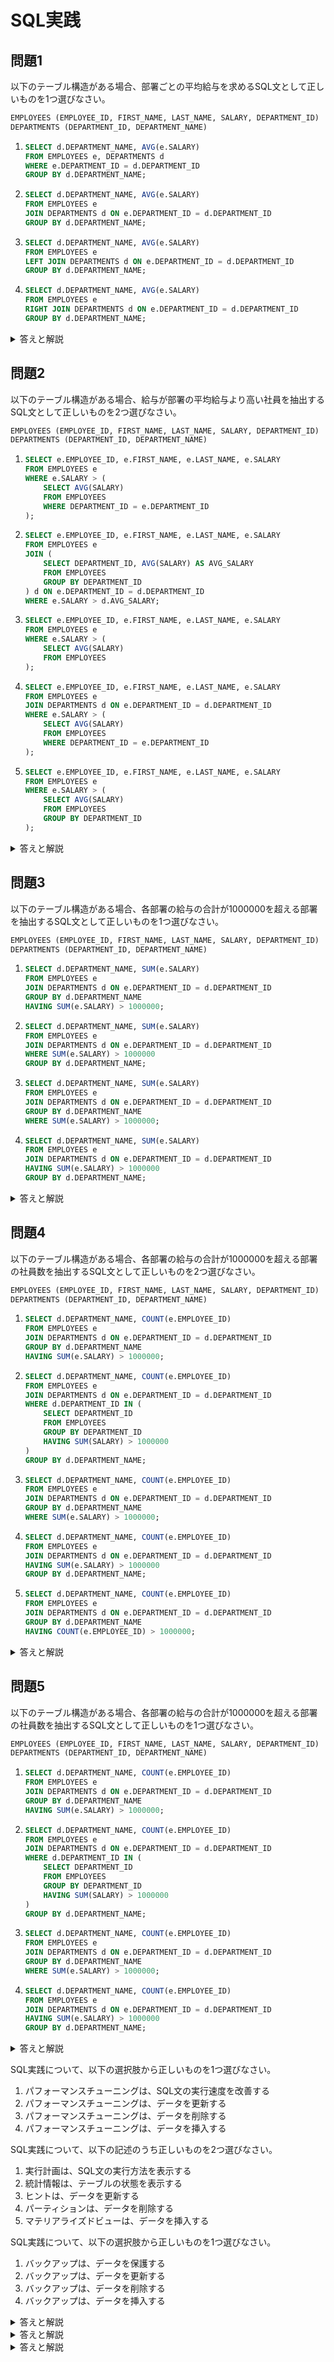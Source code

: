 # SQL実践

## 問題1
以下のテーブル構造がある場合、部署ごとの平均給与を求めるSQL文として正しいものを1つ選びなさい。

```sql
EMPLOYEES (EMPLOYEE_ID, FIRST_NAME, LAST_NAME, SALARY, DEPARTMENT_ID)
DEPARTMENTS (DEPARTMENT_ID, DEPARTMENT_NAME)
```

1. ```sql
   SELECT d.DEPARTMENT_NAME, AVG(e.SALARY)
   FROM EMPLOYEES e, DEPARTMENTS d
   WHERE e.DEPARTMENT_ID = d.DEPARTMENT_ID
   GROUP BY d.DEPARTMENT_NAME;
   ```

2. ```sql
   SELECT d.DEPARTMENT_NAME, AVG(e.SALARY)
   FROM EMPLOYEES e
   JOIN DEPARTMENTS d ON e.DEPARTMENT_ID = d.DEPARTMENT_ID
   GROUP BY d.DEPARTMENT_NAME;
   ```

3. ```sql
   SELECT d.DEPARTMENT_NAME, AVG(e.SALARY)
   FROM EMPLOYEES e
   LEFT JOIN DEPARTMENTS d ON e.DEPARTMENT_ID = d.DEPARTMENT_ID
   GROUP BY d.DEPARTMENT_NAME;
   ```

4. ```sql
   SELECT d.DEPARTMENT_NAME, AVG(e.SALARY)
   FROM EMPLOYEES e
   RIGHT JOIN DEPARTMENTS d ON e.DEPARTMENT_ID = d.DEPARTMENT_ID
   GROUP BY d.DEPARTMENT_NAME;
   ```

<details>
<summary>答えと解説</summary>

### 答え
2. ```sql
   SELECT d.DEPARTMENT_NAME, AVG(e.SALARY)
   FROM EMPLOYEES e
   JOIN DEPARTMENTS d ON e.DEPARTMENT_ID = d.DEPARTMENT_ID
   GROUP BY d.DEPARTMENT_NAME;
   ```

### 解説
- 選択肢1：古い形式の結合構文を使用しており、推奨されない
- 選択肢2：標準的なINNER JOINを使用し、部署ごとの平均給与を正しく計算
- 選択肢3：LEFT JOINを使用すると、部署に所属していない社員も含まれる
- 選択肢4：RIGHT JOINを使用すると、社員が存在しない部署も含まれる

</details>

## 問題2
以下のテーブル構造がある場合、給与が部署の平均給与より高い社員を抽出するSQL文として正しいものを2つ選びなさい。

```sql
EMPLOYEES (EMPLOYEE_ID, FIRST_NAME, LAST_NAME, SALARY, DEPARTMENT_ID)
DEPARTMENTS (DEPARTMENT_ID, DEPARTMENT_NAME)
```

1. ```sql
   SELECT e.EMPLOYEE_ID, e.FIRST_NAME, e.LAST_NAME, e.SALARY
   FROM EMPLOYEES e
   WHERE e.SALARY > (
       SELECT AVG(SALARY)
       FROM EMPLOYEES
       WHERE DEPARTMENT_ID = e.DEPARTMENT_ID
   );
   ```

2. ```sql
   SELECT e.EMPLOYEE_ID, e.FIRST_NAME, e.LAST_NAME, e.SALARY
   FROM EMPLOYEES e
   JOIN (
       SELECT DEPARTMENT_ID, AVG(SALARY) AS AVG_SALARY
       FROM EMPLOYEES
       GROUP BY DEPARTMENT_ID
   ) d ON e.DEPARTMENT_ID = d.DEPARTMENT_ID
   WHERE e.SALARY > d.AVG_SALARY;
   ```

3. ```sql
   SELECT e.EMPLOYEE_ID, e.FIRST_NAME, e.LAST_NAME, e.SALARY
   FROM EMPLOYEES e
   WHERE e.SALARY > (
       SELECT AVG(SALARY)
       FROM EMPLOYEES
   );
   ```

4. ```sql
   SELECT e.EMPLOYEE_ID, e.FIRST_NAME, e.LAST_NAME, e.SALARY
   FROM EMPLOYEES e
   JOIN DEPARTMENTS d ON e.DEPARTMENT_ID = d.DEPARTMENT_ID
   WHERE e.SALARY > (
       SELECT AVG(SALARY)
       FROM EMPLOYEES
       WHERE DEPARTMENT_ID = e.DEPARTMENT_ID
   );
   ```

5. ```sql
   SELECT e.EMPLOYEE_ID, e.FIRST_NAME, e.LAST_NAME, e.SALARY
   FROM EMPLOYEES e
   WHERE e.SALARY > (
       SELECT AVG(SALARY)
       FROM EMPLOYEES
       GROUP BY DEPARTMENT_ID
   );
   ```

<details>
<summary>答えと解説</summary>

### 答え
1. 相関サブクエリを使用した方法
2. インラインビューを使用した方法

### 解説
- 選択肢1：相関サブクエリを使用して、各社員の部署の平均給与と比較
- 選択肢2：インラインビューで部署ごとの平均給与を計算し、JOINで結合
- 選択肢3：全社の平均給与と比較しており、部署ごとの比較ではない
- 選択肢4：不要なDEPARTMENTSテーブルとの結合を含む
- 選択肢5：GROUP BYを含むサブクエリは単一の値を返さないためエラー

</details>

## 問題3
以下のテーブル構造がある場合、各部署の給与の合計が1000000を超える部署を抽出するSQL文として正しいものを1つ選びなさい。

```sql
EMPLOYEES (EMPLOYEE_ID, FIRST_NAME, LAST_NAME, SALARY, DEPARTMENT_ID)
DEPARTMENTS (DEPARTMENT_ID, DEPARTMENT_NAME)
```

1. ```sql
   SELECT d.DEPARTMENT_NAME, SUM(e.SALARY)
   FROM EMPLOYEES e
   JOIN DEPARTMENTS d ON e.DEPARTMENT_ID = d.DEPARTMENT_ID
   GROUP BY d.DEPARTMENT_NAME
   HAVING SUM(e.SALARY) > 1000000;
   ```

2. ```sql
   SELECT d.DEPARTMENT_NAME, SUM(e.SALARY)
   FROM EMPLOYEES e
   JOIN DEPARTMENTS d ON e.DEPARTMENT_ID = d.DEPARTMENT_ID
   WHERE SUM(e.SALARY) > 1000000
   GROUP BY d.DEPARTMENT_NAME;
   ```

3. ```sql
   SELECT d.DEPARTMENT_NAME, SUM(e.SALARY)
   FROM EMPLOYEES e
   JOIN DEPARTMENTS d ON e.DEPARTMENT_ID = d.DEPARTMENT_ID
   GROUP BY d.DEPARTMENT_NAME
   WHERE SUM(e.SALARY) > 1000000;
   ```

4. ```sql
   SELECT d.DEPARTMENT_NAME, SUM(e.SALARY)
   FROM EMPLOYEES e
   JOIN DEPARTMENTS d ON e.DEPARTMENT_ID = d.DEPARTMENT_ID
   HAVING SUM(e.SALARY) > 1000000
   GROUP BY d.DEPARTMENT_NAME;
   ```

<details>
<summary>答えと解説</summary>

### 答え
1. ```sql
   SELECT d.DEPARTMENT_NAME, SUM(e.SALARY)
   FROM EMPLOYEES e
   JOIN DEPARTMENTS d ON e.DEPARTMENT_ID = d.DEPARTMENT_ID
   GROUP BY d.DEPARTMENT_NAME
   HAVING SUM(e.SALARY) > 1000000;
   ```

### 解説
- 選択肢1：正しい構文。GROUP BYの後にHAVING句を使用
- 選択肢2：WHERE句で集計関数を使用できない
- 選択肢3：WHERE句はGROUP BYの前に配置する必要がある
- 選択肢4：HAVING句はGROUP BYの後に配置する必要がある

</details>

## 問題4
以下のテーブル構造がある場合、各部署の給与の合計が1000000を超える部署の社員数を抽出するSQL文として正しいものを2つ選びなさい。

```sql
EMPLOYEES (EMPLOYEE_ID, FIRST_NAME, LAST_NAME, SALARY, DEPARTMENT_ID)
DEPARTMENTS (DEPARTMENT_ID, DEPARTMENT_NAME)
```

1. ```sql
   SELECT d.DEPARTMENT_NAME, COUNT(e.EMPLOYEE_ID)
   FROM EMPLOYEES e
   JOIN DEPARTMENTS d ON e.DEPARTMENT_ID = d.DEPARTMENT_ID
   GROUP BY d.DEPARTMENT_NAME
   HAVING SUM(e.SALARY) > 1000000;
   ```

2. ```sql
   SELECT d.DEPARTMENT_NAME, COUNT(e.EMPLOYEE_ID)
   FROM EMPLOYEES e
   JOIN DEPARTMENTS d ON e.DEPARTMENT_ID = d.DEPARTMENT_ID
   WHERE d.DEPARTMENT_ID IN (
       SELECT DEPARTMENT_ID
       FROM EMPLOYEES
       GROUP BY DEPARTMENT_ID
       HAVING SUM(SALARY) > 1000000
   )
   GROUP BY d.DEPARTMENT_NAME;
   ```

3. ```sql
   SELECT d.DEPARTMENT_NAME, COUNT(e.EMPLOYEE_ID)
   FROM EMPLOYEES e
   JOIN DEPARTMENTS d ON e.DEPARTMENT_ID = d.DEPARTMENT_ID
   GROUP BY d.DEPARTMENT_NAME
   WHERE SUM(e.SALARY) > 1000000;
   ```

4. ```sql
   SELECT d.DEPARTMENT_NAME, COUNT(e.EMPLOYEE_ID)
   FROM EMPLOYEES e
   JOIN DEPARTMENTS d ON e.DEPARTMENT_ID = d.DEPARTMENT_ID
   HAVING SUM(e.SALARY) > 1000000
   GROUP BY d.DEPARTMENT_NAME;
   ```

5. ```sql
   SELECT d.DEPARTMENT_NAME, COUNT(e.EMPLOYEE_ID)
   FROM EMPLOYEES e
   JOIN DEPARTMENTS d ON e.DEPARTMENT_ID = d.DEPARTMENT_ID
   GROUP BY d.DEPARTMENT_NAME
   HAVING COUNT(e.EMPLOYEE_ID) > 1000000;
   ```

<details>
<summary>答えと解説</summary>

### 答え
1. HAVING句を使用した方法
2. サブクエリを使用した方法

### 解説
- 選択肢1：正しい構文。HAVING句で給与合計の条件を指定
- 選択肢2：正しい構文。サブクエリで条件を満たす部署を特定
- 選択肢3：WHERE句で集計関数を使用できない
- 選択肢4：HAVING句はGROUP BYの後に配置する必要がある
- 選択肢5：社員数の条件になっている

</details>

## 問題5
以下のテーブル構造がある場合、各部署の給与の合計が1000000を超える部署の社員数を抽出するSQL文として正しいものを1つ選びなさい。

```sql
EMPLOYEES (EMPLOYEE_ID, FIRST_NAME, LAST_NAME, SALARY, DEPARTMENT_ID)
DEPARTMENTS (DEPARTMENT_ID, DEPARTMENT_NAME)
```

1. ```sql
   SELECT d.DEPARTMENT_NAME, COUNT(e.EMPLOYEE_ID)
   FROM EMPLOYEES e
   JOIN DEPARTMENTS d ON e.DEPARTMENT_ID = d.DEPARTMENT_ID
   GROUP BY d.DEPARTMENT_NAME
   HAVING SUM(e.SALARY) > 1000000;
   ```

2. ```sql
   SELECT d.DEPARTMENT_NAME, COUNT(e.EMPLOYEE_ID)
   FROM EMPLOYEES e
   JOIN DEPARTMENTS d ON e.DEPARTMENT_ID = d.DEPARTMENT_ID
   WHERE d.DEPARTMENT_ID IN (
       SELECT DEPARTMENT_ID
       FROM EMPLOYEES
       GROUP BY DEPARTMENT_ID
       HAVING SUM(SALARY) > 1000000
   )
   GROUP BY d.DEPARTMENT_NAME;
   ```

3. ```sql
   SELECT d.DEPARTMENT_NAME, COUNT(e.EMPLOYEE_ID)
   FROM EMPLOYEES e
   JOIN DEPARTMENTS d ON e.DEPARTMENT_ID = d.DEPARTMENT_ID
   GROUP BY d.DEPARTMENT_NAME
   WHERE SUM(e.SALARY) > 1000000;
   ```

4. ```sql
   SELECT d.DEPARTMENT_NAME, COUNT(e.EMPLOYEE_ID)
   FROM EMPLOYEES e
   JOIN DEPARTMENTS d ON e.DEPARTMENT_ID = d.DEPARTMENT_ID
   HAVING SUM(e.SALARY) > 1000000
   GROUP BY d.DEPARTMENT_NAME;
   ```

<details>
<summary>答えと解説</summary>

### 答え
1. ```sql
   SELECT d.DEPARTMENT_NAME, COUNT(e.EMPLOYEE_ID)
   FROM EMPLOYEES e
   JOIN DEPARTMENTS d ON e.DEPARTMENT_ID = d.DEPARTMENT_ID
   GROUP BY d.DEPARTMENT_NAME
   HAVING SUM(e.SALARY) > 1000000;
   ```

### 解説
- 選択肢1：最も簡潔で効率的な方法。HAVING句で条件を指定
- 選択肢2：正しいが、サブクエリを使用するため複雑
- 選択肢3：WHERE句で集計関数を使用できない
- 選択肢4：HAVING句はGROUP BYの後に配置する必要がある

</details>

SQL実践について、以下の選択肢から正しいものを1つ選びなさい。

1. パフォーマンスチューニングは、SQL文の実行速度を改善する
2. パフォーマンスチューニングは、データを更新する
3. パフォーマンスチューニングは、データを削除する
4. パフォーマンスチューニングは、データを挿入する

SQL実践について、以下の記述のうち正しいものを2つ選びなさい。

1. 実行計画は、SQL文の実行方法を表示する
2. 統計情報は、テーブルの状態を表示する
3. ヒントは、データを更新する
4. パーティションは、データを削除する
5. マテリアライズドビューは、データを挿入する

SQL実践について、以下の選択肢から正しいものを1つ選びなさい。

1. バックアップは、データを保護する
2. バックアップは、データを更新する
3. バックアップは、データを削除する
4. バックアップは、データを挿入する

<details>
<summary>答えと解説</summary>

### 答え
1. パフォーマンスチューニングは、SQL文の実行速度を改善する

### 解説
パフォーマンスチューニングの主要なポイント：
- 実行計画の確認と最適化
- インデックスの適切な使用
- 不要な全表スキャンの回避
- 適切なJOIN方法の選択
- バッチ処理の活用

</details>

<details>
<summary>答えと解説</summary>

### 答え
1. 実行計画は、SQL文の実行方法を表示する
2. 統計情報は、テーブルの状態を表示する

### 解説
SQL実践で使用する主要な機能：
- 実行計画：SQL文の実行方法とコストを表示
- 統計情報：テーブルやインデックスの状態を表示
- ヒント：オプティマイザに実行方法を指示
- パーティション：大規模テーブルの管理を効率化
- マテリアライズドビュー：問い合わせ結果を事前計算して保存

</details>

<details>
<summary>答えと解説</summary>

### 答え
1. バックアップは、データを保護する

### 解説
バックアップの種類と特徴：
- 完全バックアップ：データベース全体のバックアップ
- 増分バックアップ：前回のバックアップ以降の変更のみ
- 差分バックアップ：前回の完全バックアップ以降の変更
- オンラインバックアップ：データベース稼働中のバックアップ
- オフラインバックアップ：データベース停止中のバックアップ

</details> 
